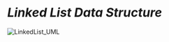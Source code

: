 # *Linked List Data Structure*

![LinkedList_UML](https://user-images.githubusercontent.com/84790891/120245672-1cf2f980-c22b-11eb-93e4-0ea51d953052.gif)
